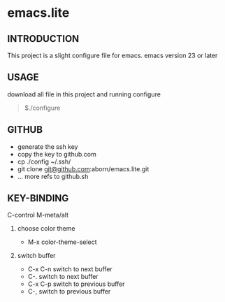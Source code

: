 emacs.lite
==========

## INTRODUCTION
This project is a slight configure file for emacs.
emacs version 23 or later

## USAGE
download all file in this project and running configure
> $./configure

## GITHUB
* generate the ssh key
* copy the key to github.com
* cp ./config ~/.ssh/
* git clone git@github.com:aborn/emacs.lite.git
* ... more refs to github.sh

## KEY-BINDING
C-control
M-meta/alt

1. choose color theme
	*  M-x color-theme-select

2. switch buffer 
	* C-x C-n  switch to next buffer
    * C-.      switch to next buffer
	* C-x C-p  switch to previous buffer
    * C-,      switch to previous buffer

3. other comands
	* C-x C-l  copy a whole line
	* C-i      just one space
	* C-o      switch to other window
    * C-x C-m  indent-region
    * C-x C-k  kill-buffer
    * M-w C-s  search and highlight all the matched content
    * C-x C-y  open sr-speedbar
    * C-c C-s  running matlab code
    * C-'      move point to middle of line
    * C-x C-e  eval-current-buffer

> Note: for more detail key-binding, please refs to the file
> [keybinding.md](https://github.com/aborn/emacs.lite/blob/master/keybinding.md,
> "all hot-key instructions in this repo")

## OTHER OPEN SOURCE CODE
* auto-complete version 1.3.1, the original package in
 ~/.emacs.d/site-lisp/auto-complete1.3.1 and insatll using ins.sh, the 
 compiled in  ~/.emacs.d/site-lisp/auto-complete
 
## VERSION
* 2013-10-06 v0.1
* 2013-10-26 v0.2
* 2013-11-04 v1.0   (add ./configure for install)
* 2013-11-23 v1.1   (add markdown major)
* 2014-01-06 v1.2   (add matlab mode)
* 2014-01-14 v1.3   (add php mode)
* 2014-01-20 v1.3.1 (add % move point to matched bracket)

## AUTHOR
Aborn Jiang (aborn.jiang@gmail.com)
